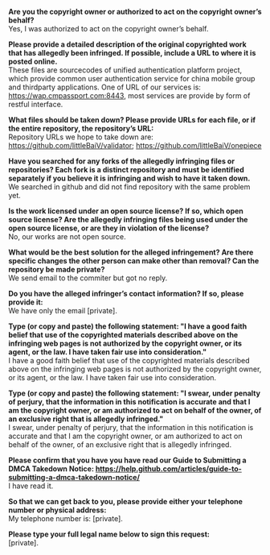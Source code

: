 **Are you the copyright owner or authorized to act on the copyright owner’s behalf?**   
Yes, I was authorized to act on the copyright owner’s behalf.

**Please provide a detailed description of the original copyrighted work that has allegedly been infringed. If possible, include a URL to where it is posted online.**   
These files are sourcecodes of unified authentication platform project, which provide common user authentication service for china mobile group and thirdparty applications. One of URL of our services is: https://wap.cmpassport.com:8443, most services are provide by form of restful interface.

**What files should be taken down? Please provide URLs for each file, or if the entire repository, the repository’s URL:**   
Repository URLs we hope to take down are: https://github.com/littleBaiV/validator; https://github.com/littleBaiV/onepiece

**Have you searched for any forks of the allegedly infringing files or repositories? Each fork is a distinct repository and must be identified separately if you believe it is infringing and wish to have it taken down.**   
We searched in github and did not find repository with the same problem yet.

**Is the work licensed under an open source license? If so, which open source license? Are the allegedly infringing files being used under the open source license, or are they in violation of the license?**   
No, our works are not open source.

**What would be the best solution for the alleged infringement? Are there specific changes the other person can make other than removal? Can the repository be made private?**   
We send email to the commiter but got no reply.

**Do you have the alleged infringer’s contact information? If so, please provide it:**   
We have only the email [private].

**Type (or copy and paste) the following statement: "I have a good faith belief that use of the copyrighted materials described above on the infringing web pages is not authorized by the copyright owner, or its agent, or the law. I have taken fair use into consideration."**   
I have a good faith belief that use of the copyrighted materials described above on the infringing web pages is not authorized by the copyright owner, or its agent, or the law. I have taken fair use into consideration.

**Type (or copy and paste) the following statement: "I swear, under penalty of perjury, that the information in this notification is accurate and that I am the copyright owner, or am authorized to act on behalf of the owner, of an exclusive right that is allegedly infringed."**   
I swear, under penalty of perjury, that the information in this notification is accurate and that I am the copyright owner, or am authorized to act on behalf of the owner, of an exclusive right that is allegedly infringed.

**Please confirm that you have you have read our Guide to Submitting a DMCA Takedown Notice: https://help.github.com/articles/guide-to-submitting-a-dmca-takedown-notice/**   
I have read it.

**So that we can get back to you, please provide either your telephone number or physical address:**   
My telephone number is: [private].

**Please type your full legal name below to sign this request:**   
[private].
